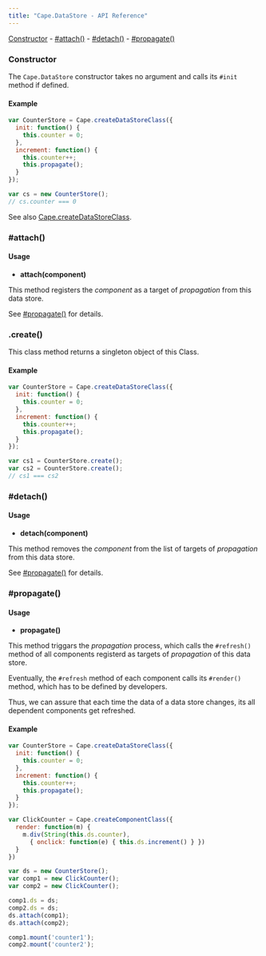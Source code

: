 ```yaml
---
title: "Cape.DataStore - API Reference"
---
```


[Constructor](#constructor) -
[#attach()](#attach) -
[#detach()](#detach) -
[#propagate()](#propagate)

<a class="anchor" id="constructor"></a>
### Constructor

The `Cape.DataStore` constructor takes no argument and calls its `#init` method
if defined.

#### Example

```javascript
var CounterStore = Cape.createDataStoreClass({
  init: function() {
    this.counter = 0;
  },
  increment: function() {
    this.counter++;
    this.propagate();
  }
});

var cs = new CounterStore();
// cs.counter === 0
```

See also [Cape.createDataStoreClass](../cape/#create-data-store-class).

<a class="anchor" id="attach"></a>
### #attach()

#### Usage

* **attach(component)**

This method registers the _component_ as a target of _propagation_ from this data store.

See [#propagate()](#propagate) for details.


<a class="anchor" id="create"></a>
### .create()

This class method returns a singleton object of this Class.


#### Example

```javascript
var CounterStore = Cape.createDataStoreClass({
  init: function() {
    this.counter = 0;
  },
  increment: function() {
    this.counter++;
    this.propagate();
  }
});

var cs1 = CounterStore.create();
var cs2 = CounterStore.create();
// cs1 === cs2
```

<a class="anchor" id="detach"></a>
### #detach()

#### Usage

* **detach(component)**

This method removes the _component_ from the list of targets of _propagation_ from this data store.

See [#propagate()](#propagate) for details.

<a class="anchor" id="propagate"></a>
### #propagate()

#### Usage

* **propagate()**

This method triggars the _propagation_ process, which calls the `#refresh()` method
of all components registerd as targets of _propagation_ of this data store.

Eventually, the `#refresh` method of each component calls its `#render()` method,
which has to be defined by developers.

Thus, we can assure that each time the data of a data store changes,
its all dependent components get refreshed.

#### Example

```javascript
var CounterStore = Cape.createDataStoreClass({
  init: function() {
    this.counter = 0;
  },
  increment: function() {
    this.counter++;
    this.propagate();
  }
});

var ClickCounter = Cape.createComponentClass({
  render: function(m) {
    m.div(String(this.ds.counter),
      { onclick: function(e) { this.ds.increment() } })
  }
})

var ds = new CounterStore();
var comp1 = new ClickCounter();
var comp2 = new ClickCounter();

comp1.ds = ds;
comp2.ds = ds;
ds.attach(comp1);
ds.attach(comp2);

comp1.mount('counter1');
comp2.mount('counter2');
```
